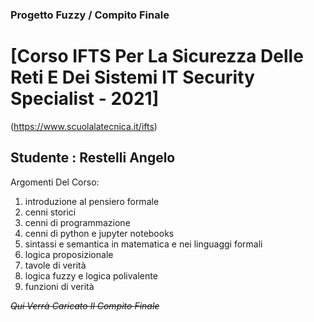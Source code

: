 ### Progetto Fuzzy / Compito Finale

# [Corso IFTS Per La Sicurezza Delle Reti E Dei Sistemi IT Security Specialist - 2021]
(https://www.scuolalatecnica.it/ifts)

## Studente : Restelli Angelo

Argomenti Del Corso:
1. introduzione al pensiero formale
2. cenni storici
3. cenni di programmazione
4. cenni di python e jupyter notebooks
5. sintassi e semantica in matematica e nei linguaggi formali
6. logica proposizionale
7. tavole di verità
8. logica fuzzy e logica polivalente
9. funzioni di verità

~~*Qui Verrà Caricato Il Compito Finale*~~
